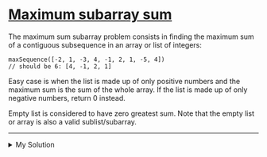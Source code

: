 # [Maximum subarray sum](https://www.codewars.com/kata/54521e9ec8e60bc4de000d6c)

The maximum sum subarray problem consists in finding the maximum sum of a contiguous subsequence in an array or list of
integers:

```
maxSequence([-2, 1, -3, 4, -1, 2, 1, -5, 4])
// should be 6: [4, -1, 2, 1]
```

Easy case is when the list is made up of only positive numbers and the maximum sum is the sum of the whole array. If the
list is made up of only negative numbers, return 0 instead.

Empty list is considered to have zero greatest sum. Note that the empty list or array is also a valid sublist/subarray.

---

<details><summary>My Solution</summary>

```js
const maxSequence = function (arr) {
  let max = 0;
  let sum = 0;
  for (let i = 0; i < arr.length; i++) {
    // Typical Kadane's algorithm
    sum = Math.max(arr[i], sum + arr[i]);
    max = Math.max(max, sum);
  }
  return max;
};
```

</details>
